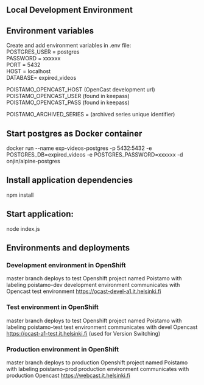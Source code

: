 ## Local Development Environment

## Environment variables
Create and add environment variables in .env file:  
POSTGRES_USER = postgres  
PASSWORD = xxxxxx  
PORT = 5432  
HOST = localhost  
DATABASE= expired_videos  


POISTAMO_OPENCAST_HOST (OpenCast development url)
POISTAMO_OPENCAST_USER (found in keepass)
POISTAMO_OPENCAST_PASS (found in keepass)

POISTAMO_ARCHIVED_SERIES = (archived series unique identifier)

## Start postgres as Docker container
docker run --name exp-videos-postgres -p 5432:5432  -e POSTGRES_DB=expired_videos -e POSTGRES_PASSWORD=xxxxxx -d onjin/alpine-postgres

## Install application dependencies
npm install

## Start application:
node index.js


## Environments and deployments
### Development environment in OpenShift
master branch deploys to test Openshift project named Poistamo with labeling poistamo-dev
development environment communicates with Opencast test environment https://ocast-devel-a1.it.helsinki.fi 

### Test environment in OpenShift
master branch deploys to test Openshift project named Poistamo with labeling poistamo-test
test environment communicates with devel Opencast https://ocast-a1-test.it.helsinki.fi (used for Version Switching)

### Production environment in OpenShift
master branch deploys to production Openshift project named Poistamo with labeling poistamo-prod
production environment communicates with production Opencast https://webcast.it.helsinki.fi
